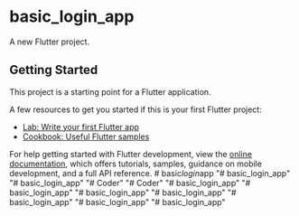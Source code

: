 # basic_login_app

A new Flutter project.

## Getting Started

This project is a starting point for a Flutter application.

A few resources to get you started if this is your first Flutter project:

- [Lab: Write your first Flutter app](https://docs.flutter.dev/get-started/codelab)
- [Cookbook: Useful Flutter samples](https://docs.flutter.dev/cookbook)

For help getting started with Flutter development, view the
[online documentation](https://docs.flutter.dev/), which offers tutorials,
samples, guidance on mobile development, and a full API reference.
#   b a s i c _ l o g i n _ a p p  
 "# basic_login_app" 
"# basic_login_app" 
"# Coder" 
"# Coder" 
"# basic_login_app" 
"# basic_login_app" 
"# basic_login_app" 
"# basic_login_app" 
"# basic_login_app" 
"# basic_login_app" 
"# basic_login_app" 
